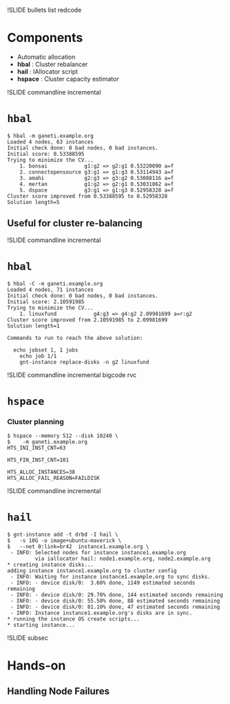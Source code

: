 !SLIDE bullets list redcode

# Components

* Automatic allocation
* **hbal** : Cluster rebalancer
* **hail** : IAllocator script
* **hspace** : Cluster capacity estimator

!SLIDE commandline incremental

# `hbal`

    $ hbal -m ganeti.example.org
    Loaded 4 nodes, 63 instances
    Initial check done: 0 bad nodes, 0 bad instances.
    Initial score: 0.53388595
    Trying to minimize the CV...
        1. bonsai            g1:g2 => g2:g1 0.53220090 a=f
        2. connectopensource g3:g1 => g1:g3 0.53114943 a=f
        3. amahi             g2:g3 => g3:g2 0.53088116 a=f
        4. mertan            g1:g2 => g2:g1 0.53031862 a=f
        5. dspace            g3:g1 => g1:g3 0.52958328 a=f
    Cluster score improved from 0.53388595 to 0.52958328
    Solution length=5

## Useful for cluster re-balancing

!SLIDE commandline incremental

# `hbal`

    $ hbal -C -m ganeti.example.org
    Loaded 4 nodes, 71 instances
    Initial check done: 0 bad nodes, 0 bad instances.
    Initial score: 2.10591985
    Trying to minimize the CV...
        1. linuxfund            g4:g3 => g4:g2 2.09981699 a=r:g2
    Cluster score improved from 2.10591985 to 2.09981699
    Solution length=1

    Commands to run to reach the above solution:
      
      echo jobset 1, 1 jobs
        echo job 1/1
        gnt-instance replace-disks -n g2 linuxfund

!SLIDE commandline incremental bigcode rvc

# `hspace`

### Cluster planning

    $ hspace --memory 512 --disk 10240 \
    $    -m ganeti.example.org
    HTS_INI_INST_CNT=63

    HTS_FIN_INST_CNT=101

    HTS_ALLOC_INSTANCES=38
    HTS_ALLOC_FAIL_REASON=FAILDISK

!SLIDE commandline incremental

# `hail`

    $ gnt-instance add -t drbd -I hail \
    $   -s 10G -o image+ubuntu-maverick \
    $   --net 0:link=br42  instance1.example.org \
     - INFO: Selected nodes for instance instance1.example.org 
             via iallocator hail: node1.example.org, node2.example.org
    * creating instance disks...
    adding instance instance1.example.org to cluster config
     - INFO: Waiting for instance instance1.example.org to sync disks.
     - INFO: - device disk/0:  3.60% done, 1149 estimated seconds remaining
     - INFO: - device disk/0: 29.70% done, 144 estimated seconds remaining
     - INFO: - device disk/0: 55.50% done, 88 estimated seconds remaining
     - INFO: - device disk/0: 81.10% done, 47 estimated seconds remaining
     - INFO: Instance instance1.example.org's disks are in sync.
    * running the instance OS create scripts...
    * starting instance...

!SLIDE subsec

# Hands-on

## Handling Node Failures
